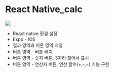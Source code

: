 # React Native_calc

![](https://velog.velcdn.com/images/anjigu/post/89e0a19f-a405-4c3f-9824-c52d28af598c/image.png)

* React native 환결 설정
* Expo - IOS
* 결과 영역과 버튼 영역 지정
* 버튼 영역 - 버튼 배치
* 버튼 영역 - 숫자 버튼, 3자리 끊어서 표시
* 버튼 영역 - 연산자 버튼, 연산 함수(+,-,=) 기능 구현
